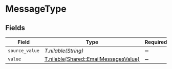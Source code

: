 # MessageType


## Fields

| Field                                                                              | Type                                                                               | Required                                                                           | Description                                                                        |
| ---------------------------------------------------------------------------------- | ---------------------------------------------------------------------------------- | ---------------------------------------------------------------------------------- | ---------------------------------------------------------------------------------- |
| `source_value`                                                                     | *T.nilable(String)*                                                                | :heavy_minus_sign:                                                                 | N/A                                                                                |
| `value`                                                                            | [T.nilable(Shared::EmailMessagesValue)](../../models/shared/emailmessagesvalue.md) | :heavy_minus_sign:                                                                 | N/A                                                                                |